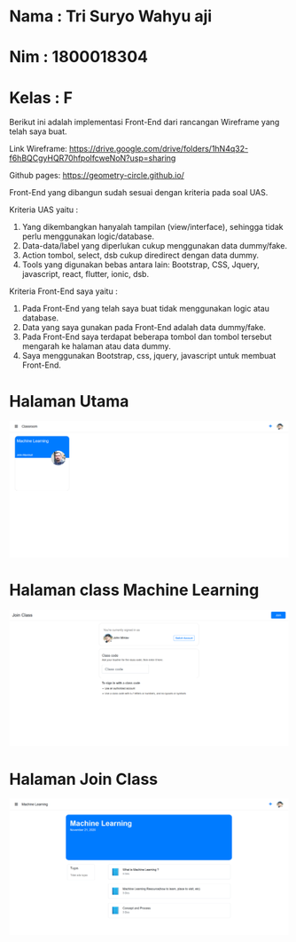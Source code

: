 # Nama : Tri Suryo Wahyu aji
# Nim : 1800018304
# Kelas : F

Berikut ini adalah implementasi Front-End dari rancangan Wireframe yang telah saya buat.

Link Wireframe:
https://drive.google.com/drive/folders/1hN4q32-f6hBQCgyHQR70hfpolfcweNoN?usp=sharing

Github pages: 
https://geometry-circle.github.io/

Front-End yang dibangun sudah sesuai dengan kriteria pada soal UAS.

Kriteria UAS yaitu : 
1. Yang dikembangkan hanyalah tampilan (view/interface), sehingga tidak perlu menggunakan logic/database. 
2. Data-data/label yang diperlukan cukup menggunakan data dummy/fake. 
3. Action tombol, select, dsb cukup diredirect dengan data dummy. 
4. Tools yang digunakan bebas antara lain: Bootstrap, CSS, Jquery, javascript, react, flutter, ionic, dsb. 

Kriteria Front-End saya yaitu :
1. Pada Front-End yang telah saya buat tidak menggunakan logic atau database.
2. Data yang saya gunakan pada Front-End adalah data dummy/fake.
3. Pada Front-End saya terdapat beberapa tombol dan tombol tersebut mengarah ke halaman atau data dummy.
4. Saya menggunakan Bootstrap, css, jquery, javascript untuk membuat Front-End.


# Halaman Utama
<img src="Screenshot_2021-02-01 Halaman Utama.png">


# Halaman class Machine Learning
<img src="Screenshot_2021-02-01 Join Class.png">


# Halaman Join Class
<img src="Screenshot_2021-02-01 Machine Learning.png">
